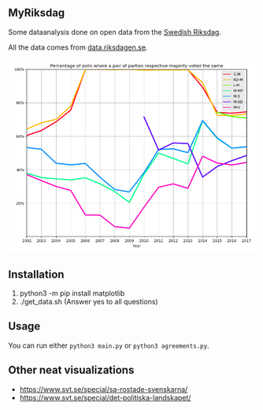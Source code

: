 MyRiksdag
---------

Some dataanalysis done on open data from the [Swedish Riksdag](https://en.wikipedia.org/wiki/Riksdag).

All the data comes from [data.riksdagen.se](http://data.riksdagen.se/).

![example output plot](https://github.com/ErikBjare/MyRiksdag/raw/master/media/example.png)

## Installation
1. python3 -m pip install matplotlib
1. ./get_data.sh (Answer yes to all questions)

## Usage

You can run either `python3 main.py` or `python3 agreements.py`.


## Other neat visualizations

 - https://www.svt.se/special/sa-rostade-svenskarna/
 - https://www.svt.se/special/det-politiska-landskapet/
